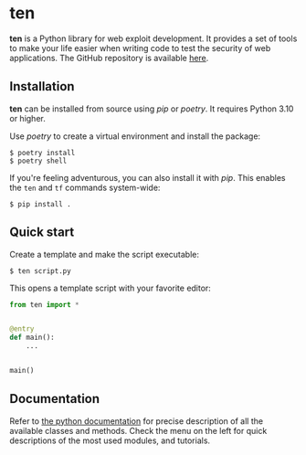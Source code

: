 # ten

**ten** is a Python library for web exploit development. It provides a set of tools to make your life easier when writing code to test the security of web applications. The GitHub repository is available [here](https://github.com/cfreal/ten).

## Installation

**ten** can be installed from source using *pip* or *poetry*. It requires Python 3.10 or higher.

Use *poetry* to create a virtual environment and install the package: 

```
$ poetry install
$ poetry shell
```

If you're feeling adventurous, you can also install it with *pip*. This enables the `ten` and `tf` commands system-wide:

```
$ pip install .
```

## Quick start

Create a template and make the script executable:

```shell
$ ten script.py
```

This opens a template script with your favorite editor:

```python
from ten import *


@entry
def main():
    ...


main()
```

## Documentation

Refer to [the python documentation](../tenlib/index.html) for precise description of all the available classes and methods. Check the menu on the left for quick descriptions of the most used modules, and tutorials. 
